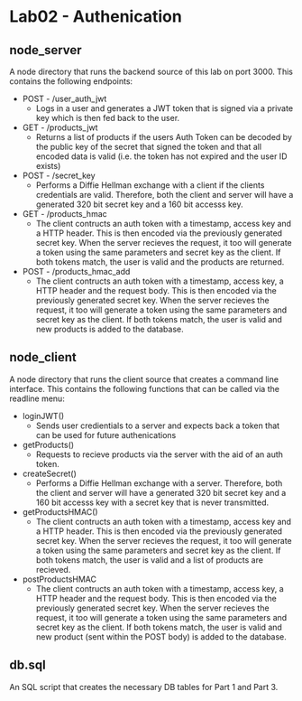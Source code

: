 # Lab02 - Authenication

## node_server

A node directory that runs the backend source of this lab on port 3000. This contains the following endpoints:

* POST - /user_auth_jwt
	* Logs in a user and generates a JWT token that is signed via a private key which is then fed back to the user.
* GET - /products_jwt
	* Returns a list of products if the users Auth Token can be decoded by the public key of the secret that signed the token and that all encoded data is valid (i.e. the token has not expired and the user ID exists)
* POST - /secret_key
	* Performs a Diffie Hellman exchange with a client if the clients credentials are valid. Therefore, both the client and server will have a generated 320 bit secret key and a 160 bit accesss key.
* GET - /products_hmac
	* The client contructs an auth token with a timestamp, access key and a HTTP header. This is then encoded via the previously generated secret key. When the server recieves the request, it too will generate a token using the same parameters and secret key as the client. If both tokens match, the user is valid and the products are returned.
* POST - /products_hmac_add
	* The client contructs an auth token with a timestamp, access key, a HTTP header and the request body. This is then encoded via the previously generated secret key. When the server recieves the request, it too will generate a token using the same parameters and secret key as the client. If both tokens match, the user is valid and new products is added to the database.

## node_client

A node directory that runs the client source that creates a command line interface. This contains the following functions that can be called via the readline menu:

* loginJWT()
	* Sends user credientials to a server and expects back a token that can be used for future authenications
* getProducts()
	* Requests to recieve products via the server with the aid of an auth token.
* createSecret()
	* Performs a Diffie Hellman exchange with a server. Therefore, both the client and server will have a generated 320 bit secret key and a 160 bit accesss key with a secret key that is never transmitted.
* getProductsHMAC()
	* The client contructs an auth token with a timestamp, access key and a HTTP header. This is then encoded via the previously generated secret key. When the server recieves the request, it too will generate a token using the same parameters and secret key as the client. If both tokens match, the user is valid and a list of products are recieved.
* postProductsHMAC
	* The client contructs an auth token with a timestamp, access key, a HTTP header and the request body. This is then encoded via the previously generated secret key. When the server recieves the request, it too will generate a token using the same parameters and secret key as the client. If both tokens match, the user is valid and new product (sent within the POST body) is added to the database.

## db.sql

An SQL script that creates the necessary DB tables for Part 1 and Part 3.